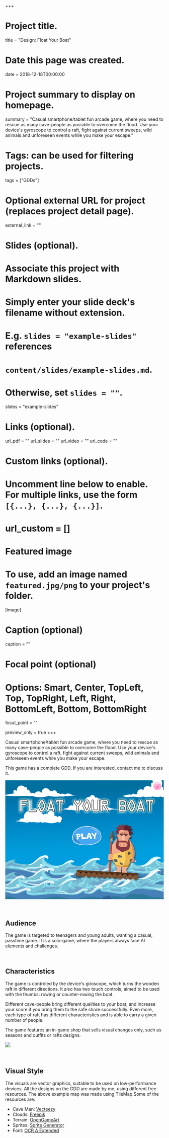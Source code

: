 +++
# Project title.
title = "Design: Float Your Boat"

# Date this page was created.
date = 2018-12-18T00:00:00

# Project summary to display on homepage.
summary = "Casual smartphone/tablet fun arcade game, where you need to rescue as many cave-people as possible to overcome the flood. Use your device's gyroscope to control a raft, fight against current sweeps, wild animals and unforeseen events while you make your escape."


# Tags: can be used for filtering projects.
tags = ["GDDs"]

# Optional external URL for project (replaces project detail page).
external_link = ""

# Slides (optional).
#   Associate this project with Markdown slides.
#   Simply enter your slide deck's filename without extension.
#   E.g. `slides = "example-slides"` references 
#   `content/slides/example-slides.md`.
#   Otherwise, set `slides = ""`.
slides = "example-slides"

# Links (optional).
url_pdf = ""
url_slides = ""
url_video = ""
url_code = ""

# Custom links (optional).
#   Uncomment line below to enable. For multiple links, use the form `[{...}, {...}, {...}]`.
# url_custom = []

# Featured image
# To use, add an image named `featured.jpg/png` to your project's folder. 
[image]
  # Caption (optional)
  caption = ""
  
  # Focal point (optional)
  # Options: Smart, Center, TopLeft, Top, TopRight, Left, Right, BottomLeft, Bottom, BottomRight
  focal_point = ""
  
  preview_only = true
+++
<br />

Casual smartphone/tablet fun arcade game, where you need to rescue as many cave-people as possible to overcome the flood. Use your device's gyroscope to control a raft, fight against current sweeps, wild animals and unforeseen events while you make your escape.

This game has a complete GDD. If you are interested, contact me to discuss it.

![](featured.jpg)

<br />

## Audience
The game is targeted to teenagers and young adults, wanting a casual, passtime game. It is a solo-game, where the players always face AI elements and challenges.

<br />

## Characteristics
The game is controled by the device's giroscope, which turns the wooden raft in different directions. It also has two touch controls, aimed to be used with the thumbs: rowing or counter-rowing the boat.

Different cave-people bring different qualities to your boat, and increase your score if you bring them to the safe shore successfully. Even more, each type of raft has different characteristics and is able to carry a given number of people.

The game features an in-game shop that sells visual changes only, such as seasons and outfits or rafts designs.


![](/project/gdd-floatyourboat/gamevisual.png)



<br />

## Visual Style
The visuals are vector graphics, suitable to be used on low-performance devices. All the designs on the GDD are made by me, using different free resources. The above example map was made using TileMap.Some of the resources are:

- Cave Man: [Vecteezy](https://www.vecteezy.com/vector-art/127402-free-ice-age-vector)
- Clouds: [Freepik](https://www.freepik.com/free-vector/collection-of-fluffy-white-clouds_982328.htm)
- Terrain: [OpenGameArt](https://opengameart.org/content/tiled-terrains)
- Sprites: [Sprite Generator](http://gaurav.munjal.us/Universal-LPC-Spritesheet-Character-Generator/)
- Font: [OCR A Extended](https://fontzone.net/font-details/ocr-a-extended)



